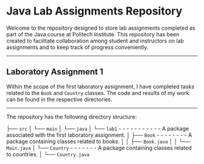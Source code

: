 # Java Lab Assignments Repository
Welcome to the repository designed to store lab assignments completed as part of the Java course at Politech Institute. 
This repository has been created to facilitate collaboration among student and instructors on lab assignments and to keep track of progress conveniently.

_____________________________________________________

## Laboratory Assignment 1

Within the scope of the first laboratory assignment, I have completed tasks related to the `Book` and `Country` classes. The code and results of my work can be found in the respective directories.

____________________________________________________

The repository has the following directory structure:

├── `src`
│    └── `main`
│         └── `java`
│              └── `lab1` - - - - - - - - - - - A package associated with the first laboratory assignment.
│                   ├── `Book`  - - - - - - - - A package containing classes related to books.
│                   │    ├── `Book.java`
│                   │    └── `Main.java`
│                   └── `Country` - - - - - - - A package containing classes related to countries.
│                        └── `Country.java`

